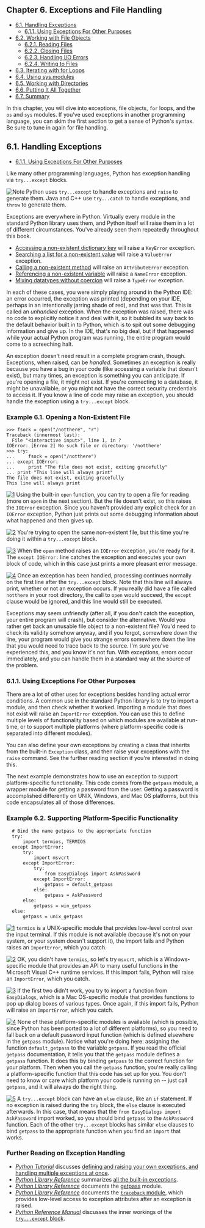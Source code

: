 

Chapter 6. Exceptions and File Handling
---------------------------------------

-   [6.1. Handling Exceptions](index.html#fileinfo.exception)
    -   [6.1.1. Using Exceptions For Other
        Purposes](index.html#d0e14344)
-   [6.2. Working with File Objects](file_objects.html)
    -   [6.2.1. Reading Files](file_objects.html#d0e14670)
    -   [6.2.2. Closing Files](file_objects.html#d0e14800)
    -   [6.2.3. Handling I/O Errors](file_objects.html#d0e14928)
    -   [6.2.4. Writing to Files](file_objects.html#d0e15055)
-   [6.3. Iterating with for Loops](for_loops.html)
-   [6.4. Using sys.modules](more_on_modules.html)
-   [6.5. Working with Directories](os_module.html)
-   [6.6. Putting It All Together](all_together.html)
-   [6.7. Summary](summary.html)

In this chapter, you will dive into exceptions, file objects, `for`
loops, and the `os` and `sys` modules. If you've used exceptions in
another programming language, you can skim the first section to get a
sense of Python's syntax. Be sure to tune in again for file handling.

6.1. Handling Exceptions
------------------------

-   [6.1.1. Using Exceptions For Other Purposes](index.html#d0e14344)

Like many other programming languages, Python has exception handling via
`try...except` blocks.


![Note](../images/note.png) 
Python uses `try...except` to handle exceptions and `raise` to generate them. Java and C++ use `try...catch` to handle exceptions, and `throw` to generate them. 

Exceptions are everywhere in Python. Virtually every module in the
standard Python library uses them, and Python itself will raise them in
a lot of different circumstances. You've already seen them repeatedly
throughout this book.

-   [Accessing a non-existent dictionary
    key](../native_data_types/index.html#odbchelper.dict.define "Example 3.1. Defining a Dictionary")
    will raise a `KeyError` exception.
-   [Searching a list for a non-existent
    value](../native_data_types/lists.html#odbchelper.list.search "Example 3.12. Searching a List")
    will raise a `ValueError` exception.
-   [Calling a non-existent
    method](../native_data_types/tuples.html#odbchelper.tuplemethods "Example 3.16. Tuples Have No Methods")
    will raise an `AttributeError` exception.
-   [Referencing a non-existent
    variable](../native_data_types/declaring_variables.html#odbchelper.unboundvariable "Example 3.18. Referencing an Unbound Variable")
    will raise a `NameError` exception.
-   [Mixing datatypes without
    coercion](../native_data_types/formatting_strings.html#odbchelper.stringformatting.coerce "Example 3.22. String Formatting vs. Concatenating")
    will raise a `TypeError` exception.

In each of these cases, you were simply playing around in the Python
IDE: an error occurred, the exception was printed (depending on your
IDE, perhaps in an intentionally jarring shade of red), and that was
that. This is called an *unhandled* exception. When the exception was
raised, there was no code to explicitly notice it and deal with it, so
it bubbled its way back to the default behavior built in to Python,
which is to spit out some debugging information and give up. In the IDE,
that's no big deal, but if that happened while your actual Python
program was running, the entire program would come to a screeching halt.

An exception doesn't need result in a complete program crash, though.
Exceptions, when raised, can be *handled*. Sometimes an exception is
really because you have a bug in your code (like accessing a variable
that doesn't exist), but many times, an exception is something you can
anticipate. If you're opening a file, it might not exist. If you're
connecting to a database, it might be unavailable, or you might not have
the correct security credentials to access it. If you know a line of
code may raise an exception, you should handle the exception using a
`try...except` block.

### Example 6.1. Opening a Non-Existent File

    >>> fsock = open("/notthere", "r")      
    Traceback (innermost last):
      File "<interactive input>", line 1, in ?
    IOError: [Errno 2] No such file or directory: '/notthere'
    >>> try:
    ...     fsock = open("/notthere")       
    ... except IOError:                     
    ...     print "The file does not exist, exiting gracefully"
    ... print "This line will always print" 
    The file does not exist, exiting gracefully
    This line will always print



[![1](../images/callouts/1.png)](#fileinfo.exceptions.1.1) Using the built-in `open` function, you can try to open a file for reading (more on `open` in the next section). But the file doesn't exist, so this raises the `IOError` exception. Since you haven't provided any explicit check for an `IOError` exception, Python just prints out some debugging information about what happened and then gives up. 

[![2](../images/callouts/2.png)](#fileinfo.exceptions.1.2) You're trying to open the same non-existent file, but this time you're doing it within a `try...except` block. 

[![3](../images/callouts/3.png)](#fileinfo.exceptions.1.3) When the `open` method raises an `IOError` exception, you're ready for it. The `except IOError:` line catches the exception and executes your own block of code, which in this case just prints a more pleasant error message. 

[![4](../images/callouts/4.png)](#fileinfo.exceptions.1.4) Once an exception has been handled, processing continues normally on the first line after the `try...except` block. Note that this line will always print, whether or not an exception occurs. If you really did have a file called `notthere` in your root directory, the call to `open` would succeed, the `except` clause would be ignored, and this line would still be executed. 

Exceptions may seem unfriendly (after all, if you don't catch the
exception, your entire program will crash), but consider the
alternative. Would you rather get back an unusable file object to a
non-existent file? You'd need to check its validity somehow anyway, and
if you forgot, somewhere down the line, your program would give you
strange errors somewhere down the line that you would need to trace back
to the source. I'm sure you've experienced this, and you know it's not
fun. With exceptions, errors occur immediately, and you can handle them
in a standard way at the source of the problem.

### 6.1.1. Using Exceptions For Other Purposes

There are a lot of other uses for exceptions besides handling actual
error conditions. A common use in the standard Python library is to try
to import a module, and then check whether it worked. Importing a module
that does not exist will raise an `ImportError` exception. You can use
this to define multiple levels of functionality based on which modules
are available at run-time, or to support multiple platforms (where
platform-specific code is separated into different modules).

You can also define your own exceptions by creating a class that
inherits from the built-in `Exception` class, and then raise your
exceptions with the `raise` command. See the further reading section if
you're interested in doing this.

The next example demonstrates how to use an exception to support
platform-specific functionality. This code comes from the `getpass`
module, a wrapper module for getting a password from the user. Getting a
password is accomplished differently on UNIX, Windows, and Mac OS
platforms, but this code encapsulates all of those differences.

### Example 6.2. Supporting Platform-Specific Functionality

      # Bind the name getpass to the appropriate function
      try:
          import termios, TERMIOS                     
      except ImportError:
          try:
              import msvcrt                           
          except ImportError:
              try:
                  from EasyDialogs import AskPassword 
              except ImportError:
                  getpass = default_getpass           
              else:                                   
                  getpass = AskPassword
          else:
              getpass = win_getpass
      else:
          getpass = unix_getpass



[![1](../images/callouts/1.png)](#fileinfo.exceptions.2.1) `termios` is a UNIX-specific module that provides low-level control over the input terminal. If this module is not available (because it's not on your system, or your system doesn't support it), the import fails and Python raises an `ImportError`, which you catch. 

[![2](../images/callouts/2.png)](#fileinfo.exceptions.2.2) OK, you didn't have `termios`, so let's try `msvcrt`, which is a Windows-specific module that provides an API to many useful functions in the Microsoft Visual C++ runtime services. If this import fails, Python will raise an `ImportError`, which you catch. 

[![3](../images/callouts/3.png)](#fileinfo.exceptions.2.3) If the first two didn't work, you try to import a function from `EasyDialogs`, which is a Mac OS-specific module that provides functions to pop up dialog boxes of various types. Once again, if this import fails, Python will raise an `ImportError`, which you catch. 

[![4](../images/callouts/4.png)](#fileinfo.exceptions.2.4) None of these platform-specific modules is available (which is possible, since Python has been ported to a lot of different platforms), so you need to fall back on a default password input function (which is defined elsewhere in the `getpass` module). Notice what you're doing here: assigning the function `default_getpass` to the variable `getpass`. If you read the official `getpass` documentation, it tells you that the `getpass` module defines a `getpass` function. It does this by binding `getpass` to the correct function for your platform. Then when you call the `getpass` function, you're really calling a platform-specific function that this code has set up for you. You don't need to know or care which platform your code is running on -- just call `getpass`, and it will always do the right thing. 

[![5](../images/callouts/5.png)](#fileinfo.exceptions.2.5) A `try...except` block can have an `else` clause, like an `if` statement. If no exception is raised during the `try` block, the `else` clause is executed afterwards. In this case, that means that the `from EasyDialogs import AskPassword` import worked, so you should bind `getpass` to the `AskPassword` function. Each of the other `try...except` blocks has similar `else` clauses to bind `getpass` to the appropriate function when you find an `import` that works. 

### Further Reading on Exception Handling

-   [*Python Tutorial*](https://docs.python.org/2/tutorial/)
    discusses [defining and raising your own exceptions, and handling
    multiple exceptions at
    once](https://docs.python.org/2/tutorial/errors.html#raising-exceptions).
-   [*Python Library Reference*](https://docs.python.org/2/library/)
    summarizes [all the built-in
    exceptions](https://docs.python.org/2/library/exceptions.html).
-   [*Python Library Reference*](https://docs.python.org/2/library/)
    documents the
    [getpass](https://docs.python.org/2/library/getpass.html)
    module.
-   [*Python Library Reference*](https://docs.python.org/2/library/)
    documents the [`traceback`
    module](https://docs.python.org/2/library/traceback.html),
    which provides low-level access to exception attributes after an
    exception is raised.
-   [*Python Reference Manual*](https://docs.python.org/2/reference/)
    discusses the inner workings of the [`try...except`
    block](https://docs.python.org/2/reference/compound_stmts.html#the-try-statement).

  


